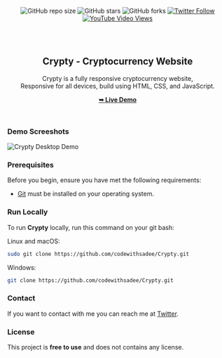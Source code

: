 <div align="center">
  
  ![GitHub repo size](https://img.shields.io/github/repo-size/codewithsadee/cryptex)
  ![GitHub stars](https://img.shields.io/github/stars/codewithsadee/cryptex?style=social)
  ![GitHub forks](https://img.shields.io/github/forks/codewithsadee/cryptex?style=social)
[![Twitter Follow](https://img.shields.io/twitter/follow/codewithsadee_?style=social)](https://twitter.com/intent/follow?screen_name=codewithsadee_)
  [![YouTube Video Views](https://img.shields.io/youtube/views/ux3o7jDhvOc?style=social)](https://youtu.be/ux3o7jDhvOc)

  <br />
  <br />

  <h2 align="center">Crypty - Cryptocurrency Website</h2>

  Crypty is a fully responsive cryptocurrency website, <br />Responsive for all devices, build using HTML, CSS, and JavaScript.

  <a href="https://codewithsadee.github.io/Crypty/"><strong>➥ Live Demo</strong></a>

</div>

<br />

### Demo Screeshots

![Crypty Desktop Demo](./readme-images/desktop.png "Desktop Demo")

### Prerequisites

Before you begin, ensure you have met the following requirements:

* [Git](https://git-scm.com/downloads "Download Git") must be installed on your operating system.

### Run Locally

To run **Crypty** locally, run this command on your git bash:

Linux and macOS:

```bash
sudo git clone https://github.com/codewithsadee/Crypty.git
```

Windows:

```bash
git clone https://github.com/codewithsadee/Crypty.git
```

### Contact

If you want to contact with me you can reach me at [Twitter](https://www.twitter.com/codewithsadee).

### License

This project is **free to use** and does not contains any license.
